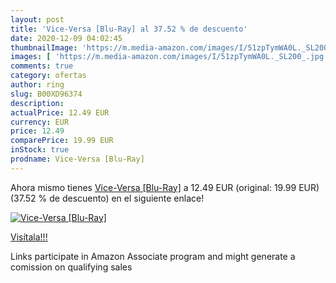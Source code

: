 ```yaml
---
layout: post
title: 'Vice-Versa [Blu-Ray] al 37.52 % de descuento'
date: 2020-12-09 04:02:45
thumbnailImage: 'https://m.media-amazon.com/images/I/51zpTymWA0L._SL200_.jpg'
images: [ 'https://m.media-amazon.com/images/I/51zpTymWA0L._SL200_.jpg' ]
comments: true
category: ofertas
author: ring
slug: B00XD96374
description:
actualPrice: 12.49 EUR
currency: EUR
price: 12.49
comparePrice: 19.99 EUR
inStock: true
prodname: Vice-Versa [Blu-Ray]
---
```


Ahora mismo tienes [Vice-Versa [Blu-Ray]](https://www.amazon.fr/dp/B00XD96374/?tag=tolees0d-21) a 12.49 EUR (original: 19.99 EUR) (37.52 %  de descuento) en el siguiente enlace!

[![Vice-Versa [Blu-Ray]](https://m.media-amazon.com/images/I/51zpTymWA0L._SL200_.jpg)](https://www.amazon.fr/dp/B00XD96374/?tag=tolees0d-21)

[Visítala!!!](https://www.amazon.fr/dp/B00XD96374/?tag=tolees0d-21)

Links participate in Amazon Associate program and might generate a comission on qualifying sales
